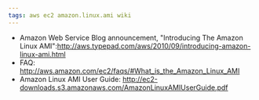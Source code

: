 ```yaml
---
tags: aws ec2 amazon.linux.ami wiki
---
```


-   Amazon Web Service Blog announcement, "Introducing The Amazon Linux AMI":<http://aws.typepad.com/aws/2010/09/introducing-amazon-linux-ami.html>
-   FAQ: <http://aws.amazon.com/ec2/faqs/#What_is_the_Amazon_Linux_AMI>
-   Amazon Linux AMI User Guide: <http://ec2-downloads.s3.amazonaws.com/AmazonLinuxAMIUserGuide.pdf>
